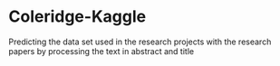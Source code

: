 # Coleridge-Kaggle
Predicting the data set used in the research projects with the research papers by processing the text in abstract and title
